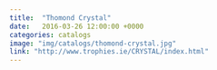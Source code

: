 ```yaml
---
title:  "Thomond Crystal"
date:   2016-03-26 12:00:00 +0000
categories: catalogs
image: "img/catalogs/thomond-crystal.jpg"
link: "http://www.trophies.ie/CRYSTAL/index.html"
---
```

